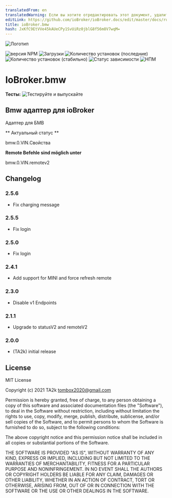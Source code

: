 ```yaml
---
translatedFrom: en
translatedWarning: Если вы хотите отредактировать этот документ, удалите поле «translatedFrom», в противном случае этот документ будет снова автоматически переведен
editLink: https://github.com/ioBroker/ioBroker.docs/edit/master/docs/ru/adapterref/iobroker.bmw/README.md
title: ioBroker.bmw
hash: JxKfC9EtVVe45kAUeCPy1SvUiRz0jblG8f56m8V7wqM=
---
```

![Логотип](../../../en/adapterref/iobroker.bmw/admin/bmw.png)

![версия NPM](https://img.shields.io/npm/v/iobroker.bmw.svg)
![Загрузки](https://img.shields.io/npm/dm/iobroker.bmw.svg)
![Количество установок (последние)](https://iobroker.live/badges/bmw-installed.svg)
![Количество установок (стабильно)](https://iobroker.live/badges/bmw-stable.svg)
![Статус зависимости](https://img.shields.io/david/TA2k/iobroker.bmw.svg)
![НПМ](https://nodei.co/npm/iobroker.bmw.png?downloads=true)

# IoBroker.bmw
**Тесты:** ![Тестируйте и выпускайте](https://github.com/TA2k/ioBroker.bmw/workflows/Test%20and%20Release/badge.svg)

## Bmw адаптер для ioBroker
Адаптер для БМВ

** Актуальный статус **

bmw.0.VIN.Свойства

**Remote Befehle sind möglich unter**

bmw.0.VIN.remotev2

## Changelog

### 2.5.6

- Fix charging message
### 2.5.5

- Fix login

### 2.5.0

- Fix login

### 2.4.1

- Add support for MINI and force refresh remote

### 2.3.0

- Disable v1 Endpoints

### 2.1.1

- Upgrade to statusV2 and remoteV2

### 2.0.0

- (TA2k) initial release

## License

MIT License

Copyright (c) 2021 TA2k <tombox2020@gmail.com>

Permission is hereby granted, free of charge, to any person obtaining a copy
of this software and associated documentation files (the "Software"), to deal
in the Software without restriction, including without limitation the rights
to use, copy, modify, merge, publish, distribute, sublicense, and/or sell
copies of the Software, and to permit persons to whom the Software is
furnished to do so, subject to the following conditions:

The above copyright notice and this permission notice shall be included in all
copies or substantial portions of the Software.

THE SOFTWARE IS PROVIDED "AS IS", WITHOUT WARRANTY OF ANY KIND, EXPRESS OR
IMPLIED, INCLUDING BUT NOT LIMITED TO THE WARRANTIES OF MERCHANTABILITY,
FITNESS FOR A PARTICULAR PURPOSE AND NONINFRINGEMENT. IN NO EVENT SHALL THE
AUTHORS OR COPYRIGHT HOLDERS BE LIABLE FOR ANY CLAIM, DAMAGES OR OTHER
LIABILITY, WHETHER IN AN ACTION OF CONTRACT, TORT OR OTHERWISE, ARISING FROM,
OUT OF OR IN CONNECTION WITH THE SOFTWARE OR THE USE OR OTHER DEALINGS IN THE
SOFTWARE.
